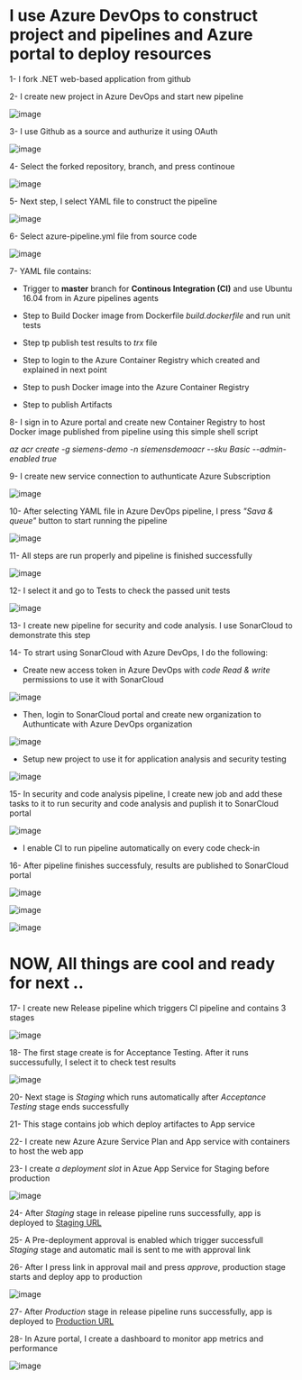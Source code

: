 # I use Azure DevOps to construct project and pipelines and Azure portal to deploy resources


1- I fork .NET  web-based application from github

2- I create new project in Azure DevOps and start new pipeline

![image](https://user-images.githubusercontent.com/26122554/106347885-95bc6600-62ca-11eb-912e-9af3d967c6ca.png)

3- I use Github as a source and authurize it using OAuth

![image](https://user-images.githubusercontent.com/26122554/106347915-d1efc680-62ca-11eb-93da-372ae09f6e09.png)

4- Select the forked repository, branch, and press continoue

![image](https://user-images.githubusercontent.com/26122554/106347948-15e2cb80-62cb-11eb-9f25-11d604b28659.png)

5- Next step, I select YAML file to construct the pipeline

![image](https://user-images.githubusercontent.com/26122554/106347957-2c892280-62cb-11eb-8a12-31fd27867c25.png)

6- Select azure-pipeline.yml file from source code

![image](https://user-images.githubusercontent.com/26122554/106347985-517d9580-62cb-11eb-9583-33c13d3bc6d1.png)

7- YAML file contains:

- Trigger to **master** branch for **Continous Integration (CI)** and use Ubuntu 16.04 from in Azure pipelines agents

- Step to Build Docker image from Dockerfile *build.dockerfile* and run unit tests

- Step tp publish test results to *trx* file

- Step to login to the Azure Container Registry which created and explained in next point

- Step to push Docker image into the Azure Container Registry

- Step to publish Artifacts

8- I sign in to Azure portal and create new Container Registry to host Docker image published from pipeline using this simple shell script

*az acr create -g siemens-demo -n siemensdemoacr --sku Basic --admin-enabled true*

9- I create  new service connection to authunticate Azure Subscription

![image](https://user-images.githubusercontent.com/26122554/106348476-37de4d00-62cf-11eb-9015-95ae432e0c09.png)

10- After selecting YAML file in Azure DevOps pipeline, I press *"Sava & queue"* button to start running the pipeline

![image](https://user-images.githubusercontent.com/26122554/106348040-c5b83900-62cb-11eb-9f77-b91f9a872715.png)

11- All steps are run properly and pipeline is finished successfully

![image](https://user-images.githubusercontent.com/26122554/106348069-ff893f80-62cb-11eb-8db6-e8e215be8318.png)

12- I select it and go to Tests to check the passed unit tests

![image](https://user-images.githubusercontent.com/26122554/106348147-b2599d80-62cc-11eb-82ce-40b2ab6064ae.png)

13- I create new pipeline for security and code analysis. I use SonarCloud to demonstrate this step

14- To strart using SonarCloud with Azure DevOps, I do the following:

- Create new access token in Azure DevOps with *code Read & write* permissions to use it with SonarCloud

![image](https://user-images.githubusercontent.com/26122554/106348652-64469900-62d0-11eb-919d-ebbd7c9117cd.png)

- Then, login to SonarCloud portal and create new organization to Authunticate with Azure DevOps organization

![image](https://user-images.githubusercontent.com/26122554/106348690-aff94280-62d0-11eb-9ffb-c823aea96ccf.png)

- Setup new project to use it for application analysis and security testing

![image](https://user-images.githubusercontent.com/26122554/106348748-31e96b80-62d1-11eb-9e5b-ab20c6903ed7.png)

15- In security and code analysis pipeline, I create new job and add these tasks to it to run security and code analysis and puplish it to SonarCloud portal

![image](https://user-images.githubusercontent.com/26122554/106348832-edaa9b00-62d1-11eb-8127-1d4d2fe3bbae.png)

- I enable CI to run pipeline automatically on every code check-in

16- After pipeline finishes successfuly, results are published to SonarCloud portal

![image](https://user-images.githubusercontent.com/26122554/106349077-90afe480-62d3-11eb-8a71-46c5a296ab50.png)

![image](https://user-images.githubusercontent.com/26122554/106348977-e9cb4880-62d2-11eb-84ad-953b078a1952.png)

![image](https://user-images.githubusercontent.com/26122554/106348994-ffd90900-62d2-11eb-9eac-32df692615ff.png)

# NOW, All things are cool and ready for next .. 

17- I create new Release pipeline which triggers CI pipeline and contains 3 stages

![image](https://user-images.githubusercontent.com/26122554/106349114-e08eab80-62d3-11eb-838c-fb719bc3bd08.png)

18- The first stage create is for Acceptance Testing. After it runs successufully,  I select it to check test results

![image](https://user-images.githubusercontent.com/26122554/106349146-4a0eba00-62d4-11eb-8ce4-79d3694258bb.png)

20- Next stage is *Staging* which runs automatically after *Acceptance Testing* stage ends successfully

21- This stage contains job which deploy artifactes to App service

22- I create new Azure Azure Service Plan and App service with containers to host the web app

23- I create *a deployment slot* in Azue App Service for Staging before production

![image](https://user-images.githubusercontent.com/26122554/106349284-7b3bba00-62d5-11eb-95fa-708205e0fa7a.png)

24- After *Staging* stage in release pipeline runs successfully, app is deployed to [Staging URL](https://siemens-demo-app-staging.azurewebsites.net/)
 
25- A Pre-deployment approval is enabled which trigger successfull *Staging* stage and automatic mail is sent to me with approval link

26- After I press link in approval mail and press *approve*, production stage starts and deploy app to production



![image](https://user-images.githubusercontent.com/26122554/106349509-ff427180-62d6-11eb-9e68-553d43b8d40c.png)

27- After *Production* stage in release pipeline runs successfully, app is deployed to [Production URL](https://siemens-demo-app.azurewebsites.net/)

28- In Azure portal, I create a dashboard to monitor app metrics and performance

![image](https://user-images.githubusercontent.com/26122554/106349752-3a45a480-62d9-11eb-92d9-f4a495ab9da4.png)


